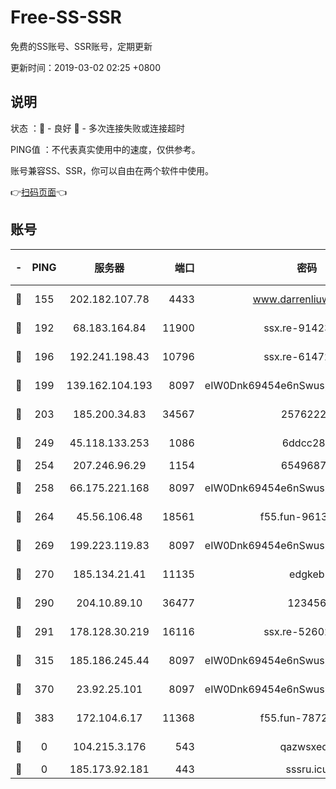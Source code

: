 # Free-SS-SSR

免费的SS账号、SSR账号，定期更新

更新时间：2019-03-02 02:25 +0800

## 说明

状态     ：🙂 - 良好 🙁 - 多次连接失败或连接超时

PING值   ：不代表真实使用中的速度，仅供参考。

账号兼容SS、SSR，你可以自由在两个软件中使用。

👉[扫码页面](https://liesauer.github.io/free-ss-ssr.github.io/)👈

## 账号

|-|PING|服务器|端口|密码|加密方式|区域|
|:----:|:----:|:-----:|-----:|:----:|:----:|:----:|
|🙂|155|202.182.107.78|4433|www.darrenliuwei.com|aes-256-cfb|JP|
|🙂|192|68.183.164.84|11900|ssx.re-91423865|aes-256-cfb|US|
|🙂|196|192.241.198.43|10796|ssx.re-61472012|aes-256-cfb|US|
|🙂|199|139.162.104.193|8097|eIW0Dnk69454e6nSwuspv9DmS201tQ0D|aes-256-cfb|JP|
|🙂|203|185.200.34.83|34567|25762225|aes-256-cfb|US|
|🙂|249|45.118.133.253|1086|6ddcc286|aes-256-cfb|SG|
|🙂|254|207.246.96.29|1154|65496879|chacha20|US|
|🙂|258|66.175.221.168|8097|eIW0Dnk69454e6nSwuspv9DmS201tQ0D|aes-256-cfb|US|
|🙂|264|45.56.106.48|18561|f55.fun-96139570|aes-256-cfb|US|
|🙂|269|199.223.119.83|8097|eIW0Dnk69454e6nSwuspv9DmS201tQ0D|aes-256-cfb|US|
|🙂|270|185.134.21.41|11135|edgkeb|aes-256-cfb|GB|
|🙂|290|204.10.89.10|36477|123456|aes-256-cfb|US|
|🙂|291|178.128.30.219|16116|ssx.re-52602728|aes-256-cfb|SG|
|🙂|315|185.186.245.44|8097|eIW0Dnk69454e6nSwuspv9DmS201tQ0D|aes-256-cfb|NL|
|🙂|370|23.92.25.101|8097|eIW0Dnk69454e6nSwuspv9DmS201tQ0D|aes-256-cfb|US|
|🙂|383|172.104.6.17|11368|f55.fun-78724518|aes-256-cfb|US|
|🙁|0|104.215.3.176|543|qazwsxedc|aes-256-gcm|JP|
|🙁|0|185.173.92.181|443|sssru.icu|rc4-md5|RU|
